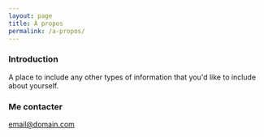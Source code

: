 ```yaml
---
layout: page
title: À propos 
permalink: /a-propos/
---
```


### Introduction

A place to include any other types of information that you'd like to include about yourself.

### Me contacter

[email@domain.com](mailto:email@domain.com)